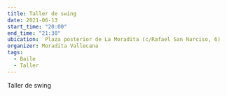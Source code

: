 ```yaml
---
title: Taller de swing
date: 2021-06-13
start_time: "20:00"
end_time: "21:30"
ubication:  Plaza posterior de La Moradita (c/Rafael San Narciso, 6)
organizer: Moradita Vallecana
tags:
  - Baile
  - Taller
---
```

Taller de swing